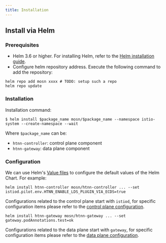 ```yaml
---
title: Installation
---
```


## Install via Helm

### Prerequisites

* Helm 3.6 or higher. For installing Helm, refer to the [Helm installation guide](https://helm.sh/docs/intro/install/).
* Configure helm repository address. Execute the following command to add the repository:

```shell
helm repo add mosn xxxx # TODO: setup such a repo
helm repo update
```

### Installation

Installation command:

```shell
$ helm install $package_name mosn/$package_name --namespace istio-system --create-namespace --wait
```

Where `$package_name` can be:

* `htnn-controller`: control plane component
* `htnn-gateway`: data plane component

### Configuration

We can use Helm's [Value files](https://helm.sh/docs/chart_template_guide/values_files/) to configure the default values of the Helm Chart. For example:

```shell
helm install htnn-controller mosn/htnn-controller ... --set istiod.pilot.env.HTNN_ENABLE_LDS_PLUGIN_VIA_ECDS=true
```

Configurations related to the control plane start with `istiod`, for specific configuration items please refer to the [control plane configuration](https://github.com/istio/istio/blob/1.21.2/manifests/charts/istio-control/istio-discovery/values.yaml).

```shell
helm install htnn-gateway mosn/htnn-gateway ... --set gateway.podAnnotations.test=ok
```

Configurations related to the data plane start with `gateway`, for specific configuration items please refer to the [data plane configuration](https://github.com/istio/istio/blob/1.21.2/manifests/charts/gateway/values.yaml).
